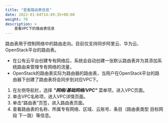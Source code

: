 ```yaml
---
title: "查看路由表信息"
date: 2022-01-04T14:49:35+08:00
weight: 70
description: >
    查看VPC下的路由表信息
---
```


路由表用于控制网络中的路由走向。目前仅支持同步阿里云、华为云、OpenStack平台的路由表。

- 在公有云平台创建专有网络后，系统会自动创建一张默认路由表并为其添加系统路由来管理专有网络的流量，
- OpenStack的路由表实际为路由器的路由表，当用户在OpenStack平台的路由器下创建了路由表将会同步到对应VPC下。

1. 在左侧导航栏，选择 **_"网络/基础网络/VPC"_** 菜单项，进入VPC页面。
2. 单击VPC名称项，进入VPC详情页面。
2. 单击“路由表”页签，进入路由表页面。
3. 查看路由表的名称、所属专有网络、区域、云账号、条目（路由表类型 目标网段 下一跳）等信息。